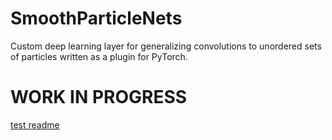 # SmoothParticleNets
Custom deep learning layer for generalizing convolutions to unordered sets of particles written as a plugin for PyTorch.

# WORK IN PROGRESS

[test readme](https://cschenck.github.io/SmoothParticleNets/docs/)
